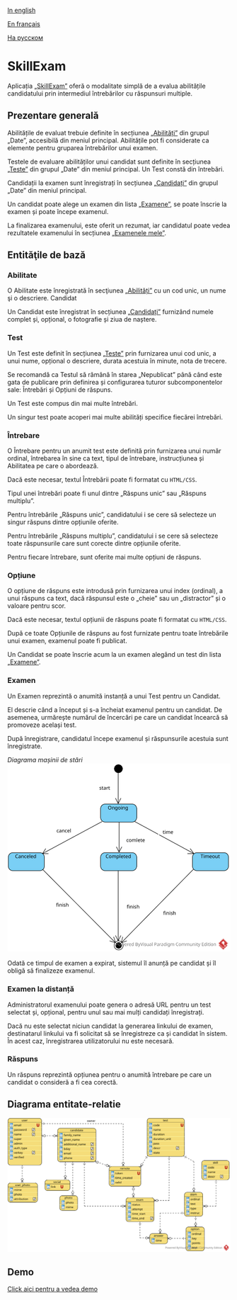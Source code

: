 
[In english](https://github.com/ciukstar/skillexam/blob/master/README.md)  

[En français](https://github.com/ciukstar/skillexam/blob/master/README.fr.md)  

[На русском](https://github.com/ciukstar/skillexam/blob/master/README.ru.md)

# SkillExam

Aplicația [„SkillExam”](https://skillexamro-i4rimw5qwq-de.a.run.app) oferă o modalitate simplă de a evalua abilitățile candidatului prin intermediul întrebărilor cu răspunsuri multiple.

## Prezentare generală

Abilitățile de evaluat trebuie definite în secțiunea [„Abilități”](https://skillexamro-i4rimw5qwq-de.a.run.app/admin/skills) din grupul „Date”, accesibilă din meniul principal. Abilitățile pot fi considerate ca elemente pentru gruparea întrebărilor unui examen.

Testele de evaluare abilităților unui candidat sunt definite în secțiunea [„Teste”](https://skillexamro-i4rimw5qwq-de.a.run.app/admin/tests) din grupul „Date” din meniul principal. Un Test constă din întrebări.

Candidații la examen sunt înregistrați în secțiunea [„Candidați”](https://skillexamro-i4rimw5qwq-de.a.run.app/admin/candidates) din grupul „Date” din meniul principal.

Un candidat poate alege un examen din lista [„Examene”](https://skillexamro-i4rimw5qwq-de.a.run.app), se poate înscrie la examen și poate începe examenul.

La finalizarea examenului, este oferit un rezumat, iar candidatul poate vedea rezultatele examenului în secțiunea [„Examenele mele”](https://skillexamro-i4rimw5qwq-de.a.run.app/my-exams).

## Entităţile de bază

### Abilitate

O Abilitate este înregistrată în secţiunea [„Abilități”](https://skillexamro-i4rimw5qwq-de.a.run.app/admin/skills) cu un cod unic, un nume şi o descriere.
Candidat

Un Candidat este înregistrat în secțiunea [„Candidați”](https://skillexamro-i4rimw5qwq-de.a.run.app/admin/candidates) furnizând numele complet și, opțional, o fotografie și ziua de naștere.

### Test

Un Test este definit în secțiunea [„Teste”](https://skillexamro-i4rimw5qwq-de.a.run.app/admin/tests) prin furnizarea unui cod unic, a unui nume, opțional o descriere, durata acestuia în minute, nota de trecere.

Se recomandă ca Testul să rămână în starea „Nepublicat” până când este gata de publicare prin definirea și configurarea tuturor subcomponentelor sale: Întrebări și Opțiuni de răspuns.

Un Test este compus din mai multe întrebări.

Un singur test poate acoperi mai multe abilități specifice fiecărei întrebări.

### Întrebare

O Întrebare pentru un anumit test este definită prin furnizarea unui număr ordinal, întrebarea în sine ca text, tipul de întrebare, instrucțiunea și Abilitatea pe care o abordează.

Dacă este necesar, textul Întrebării poate fi formatat cu ```HTML/CSS```.

Tipul unei întrebări poate fi unul dintre „Răspuns unic” sau „Răspuns multiplu”.

Pentru întrebările „Răspuns unic”, candidatului i se cere să selecteze un singur răspuns dintre opțiunile oferite.

Pentru întrebările „Răspuns multiplu”, candidatului i se cere să selecteze toate răspunsurile care sunt corecte dintre opțiunile oferite.

Pentru fiecare întrebare, sunt oferite mai multe opțiuni de răspuns.

### Opțiune

O opțiune de răspuns este introdusă prin furnizarea unui index (ordinal), a unui răspuns ca text, dacă răspunsul este o „cheie” sau un „distractor” și o valoare pentru scor.

Dacă este necesar, textul opțiunii de răspuns poate fi formatat cu ```HTML/CSS```.

După ce toate Opțiunile de răspuns au fost furnizate pentru toate întrebările unui examen, examenul poate fi publicat.

Un Candidat se poate înscrie acum la un examen alegând un test din lista [„Examene”](https://skillexamro-i4rimw5qwq-de.a.run.app).

### Examen

Un Examen reprezintă o anumită instanță a unui Test pentru un Candidat.

El descrie când a început și s-a încheiat examenul pentru un candidat. De asemenea, urmărește numărul de încercări pe care un candidat încearcă să promoveze același test.

După înregistrare, candidatul începe examenul și răspunsurile acestuia sunt înregistrate.

*Diagrama mașinii de stări*
![State Machine Diagram](static/img/SkillExam-SMD.svg)

Odată ce timpul de examen a expirat, sistemul îl anunță pe candidat și îl obligă să finalizeze examenul.

### Examen la distanță

Administratorul examenului poate genera o adresă URL pentru un test selectat și, opțional, pentru unul sau mai mulți candidați înregistrați.

Dacă nu este selectat niciun candidat la generarea linkului de examen, destinatarul linkului va fi solicitat să se înregistreze ca și candidat în sistem. În acest caz, înregistrarea utilizatorului nu este necesară.


### Răspuns

Un răspuns reprezintă opțiunea pentru o anumită întrebare pe care un candidat o consideră a fi cea corectă.

## Diagrama entitate-relatie

![Diagrama entitate-relatie](static/img/SkillExam-ERD.svg)
 
## Demo

[Click aici pentru a vedea demo](https://skillexamro-i4rimw5qwq-de.a.run.app)
